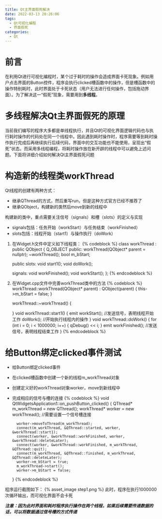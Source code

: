 ```yaml
---
title: Qt主界面假死解决
date: 2022-03-13 20:26:06
tags:
  - Qt可视化编程
  - 界面假死
categories:
  - Qt
---
```


# 前言
在利用Qt进行可视化编程时，某个过于耗时的操作会造成界面卡死现象。例如用户点击界面的Button控件，程序会执行clicked槽函数中的操作，但是槽函数中的操作特别耗时，此时界面处于卡死状态（用户无法进行任何操作，包括拖动界面）。为了解决这一“假死”现象，需要用到**多线程**。
<!-- more -->

# 多线程解决Qt主界面假死的原理
当前我们编写的程序大多都是单线程执行，并且Qt的可视化界面逻辑代码也与执行耗时操作的代码处在同一个线程中。因此遇到耗时操作时，程序需要等到耗时操作执行完成后再继续执行后续代码，界面中的交互功能也不能使用，呈现出“假死”状态。而采用多线程编程，将耗时操作放在新开辟的线程中可以避免上述问题。下面将详细介绍如何解决Qt主界面假死问题

# 构造新的线程类workThread
Qt线程的创建有两种方式：
- 继承QThread的方式，然后重写run，但是这种方式官方已经不推荐了
- 继承QObject，构建新的类然后move到新的线程中

构建新的类中，重点需要关注信号（signals）和槽（slots）的定义与实现
- signals包括：任务开始（workStart）与任务结束（workFinished）
- slots包括：线程开始（start1）与操作执行（doWork）
1. 在Widget.h文件中定义如下线程类：
{% codeblock %}
	class workThread : public QObject
	{
		Q_OBJECT
	public:
		workThread(QObject* parent = nullptr);
		~workThread();
		bool m_bStart;

	public slots:
		void start1();
		void doWork();

	signals:
		void workFinished();
		void workStart();
	};
{% endcodeblock %}
2. 在Widget.cpp文件中完善workThread类中的方法
{% codeblock %}
	workThread::workThread(QObject* parent) : QObject(parent)
	{
		this->m_bStart = false;
	}

	workThread::~workThread()
	{

	}
	void workThread::start1()
	{
		emit workStart();	//发送信号，表明线程开始工作
		doWork();			//开始执行线程内的操作
	}
	void workThread::doWork()
	{
		for (int i = 0; i < 1000000; i++)
		{
			qDebug() << i;
		}
		emit workFinished();	//发送信号，表明线程结束工作
	}
{% endcodeblock %}

# 给Button绑定clicked事件测试
- 给Button绑定clicked事件
- 在clicked槽函数中创建一个新的线程m_workThread对象
- 创建定义好的workThread对象worker，move到新线程中
- 完成相应的信号与槽的连接
{% codeblock %}
	void QtWidgetsApplication1::on_pushButton_clicked()
	{
		QThread* m_workThread = new QThread();
		workThread* worker = new workThread();
		//需要设置一个信号槽连接

		worker->moveToThread(m_workThread);
		connect(m_workThread, &QThread::started, worker, &workThread::start1);
		connect(worker, &workThread::workFinished, worker, &workThread::deleteLater);
		connect(worker, &workThread::workFinished, m_workThread, &QThread::quit);
		connect(m_workThread, &QThread::finished, m_workThread, &QThread::deleteLater);
		worker->m_bStart = true;
		m_workThread->start();
		worker->m_bStart = false;
	}
{% endcodeblock %}

程序运行截图如下：
{% asset_image step1.png %}
此时，程序在执行1000000次循环输出，而可视化界面不会卡死

***注意：因为此时界面和耗时程序执行操作在两个线程，如果后续需要传递数据的话，可以将数据通过信号槽的方式传递***